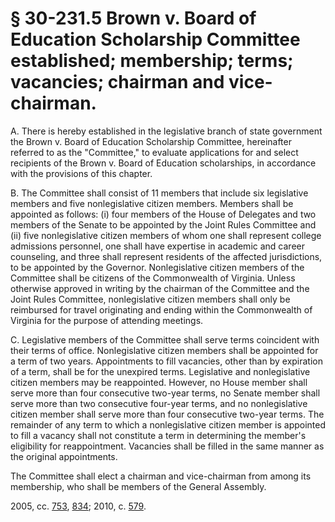 # § 30-231.5 Brown v. Board of Education Scholarship Committee established; membership; terms; vacancies; chairman and vice-chairman.

<p>A. There is hereby established in the legislative branch of state government the Brown v. Board of Education Scholarship Committee, hereinafter referred to as the "Committee," to evaluate applications for and select recipients of the Brown v. Board of Education scholarships, in accordance with the provisions of this chapter.</p><p>B. The Committee shall consist of 11 members that include six legislative members and five nonlegislative citizen members. Members shall be appointed as follows: (i) four members of the House of Delegates and two members of the Senate to be appointed by the Joint Rules Committee and (ii) five nonlegislative citizen members of whom one shall represent college admissions personnel, one shall have expertise in academic and career counseling, and three shall represent residents of the affected jurisdictions, to be appointed by the Governor. Nonlegislative citizen members of the Committee shall be citizens of the Commonwealth of Virginia. Unless otherwise approved in writing by the chairman of the Committee and the Joint Rules Committee, nonlegislative citizen members shall only be reimbursed for travel originating and ending within the Commonwealth of Virginia for the purpose of attending meetings.</p><p>C. Legislative members of the Committee shall serve terms coincident with their terms of office. Nonlegislative citizen members shall be appointed for a term of two years. Appointments to fill vacancies, other than by expiration of a term, shall be for the unexpired terms. Legislative and nonlegislative citizen members may be reappointed. However, no House member shall serve more than four consecutive two-year terms, no Senate member shall serve more than two consecutive four-year terms, and no nonlegislative citizen member shall serve more than four consecutive two-year terms. The remainder of any term to which a nonlegislative citizen member is appointed to fill a vacancy shall not constitute a term in determining the member's eligibility for reappointment. Vacancies shall be filled in the same manner as the original appointments.</p><p>The Committee shall elect a chairman and vice-chairman from among its membership, who shall be members of the General Assembly.</p><p>2005, cc. <a href='http://lis.virginia.gov/cgi-bin/legp604.exe?051+ful+CHAP0753'>753</a>, <a href='http://lis.virginia.gov/cgi-bin/legp604.exe?051+ful+CHAP0834'>834</a>; 2010, c. <a href='http://lis.virginia.gov/cgi-bin/legp604.exe?101+ful+CHAP0579'>579</a>.</p>